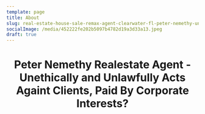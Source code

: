 ```yaml
---
template: page
title: About
slug: real-estate-house-sale-remax-agent-clearwater-fl-peter-nemethy-unethically-unlawfully-acts-against-clients-paid-by-croporate-interests
socialImage: /media/452222fe202b5097b4782d19a3d33a13.jpeg
draft: true
---
```

<h1 align="center">
  Peter Nemethy Realestate Agent - Unethically and Unlawfully Acts Againt Clients, Paid By Corporate Interests?
</h1>